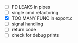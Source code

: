 - [ ] FD LEAKS in pipes 
- [ ] single cmd refactoring
- [X] TOO MANY FUNC in export.c
- [ ] signal handling 
- [ ] return code
- [ ] check for debug prints